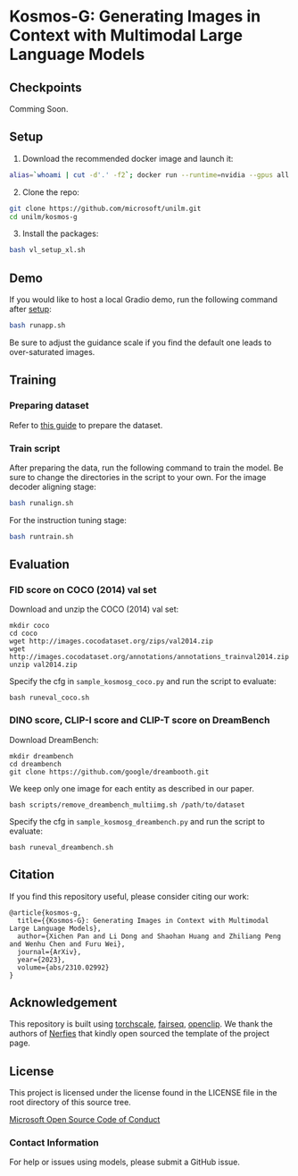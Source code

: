 # Kosmos-G: Generating Images in Context with Multimodal Large Language Models

## Checkpoints

Comming Soon.

## Setup

1. Download the recommended docker image and launch it:
```bash
alias=`whoami | cut -d'.' -f2`; docker run --runtime=nvidia --gpus all --ipc=host --ulimit memlock=-1 --ulimit stack=67108864 --name kosmosg --privileged=true -p 8600:22 -it -v /mnt:/mnt ${alias}.azurecr.io/xformers/a6000:v1 /bin/bash
```
2. Clone the repo:
```bash
git clone https://github.com/microsoft/unilm.git
cd unilm/kosmos-g
```
3. Install the packages:
```bash
bash vl_setup_xl.sh
```

## Demo

If you would like to host a local Gradio demo, run the following command after [setup](#setup):
```bash
bash runapp.sh
```
Be sure to adjust the guidance scale if you find the default one leads to over-saturated images.

## Training

### Preparing dataset

Refer to [this guide](scripts/README.md) to prepare the dataset.

### Train script
After preparing the data, run the following command to train the model. Be sure to change the directories in the script to your own.
For the image decoder aligning stage:
```bash
bash runalign.sh
```
For the instruction tuning stage:
```bash
bash runtrain.sh
```

## Evaluation

### FID score on COCO (2014) val set

Download and unzip the COCO (2014) val set:
```shell
mkdir coco
cd coco
wget http://images.cocodataset.org/zips/val2014.zip
wget http://images.cocodataset.org/annotations/annotations_trainval2014.zip
unzip val2014.zip
```
Specify the cfg in `sample_kosmosg_coco.py` and run the script to evaluate:
```shell
bash runeval_coco.sh
```

### DINO score, CLIP-I score and CLIP-T score on DreamBench
Download DreamBench:
```shell
mkdir dreambench
cd dreambench
git clone https://github.com/google/dreambooth.git
```

We keep only one image for each entity as described in our paper.
```
bash scripts/remove_dreambench_multiimg.sh /path/to/dataset
```

Specify the cfg in `sample_kosmosg_dreambench.py` and run the script to evaluate:
```shell
bash runeval_dreambench.sh
```

## Citation

If you find this repository useful, please consider citing our work:
```
@article{kosmos-g,
  title={{Kosmos-G}: Generating Images in Context with Multimodal Large Language Models},
  author={Xichen Pan and Li Dong and Shaohan Huang and Zhiliang Peng and Wenhu Chen and Furu Wei},
  journal={ArXiv},
  year={2023},
  volume={abs/2310.02992}
}
```

## Acknowledgement

This repository is built using [torchscale](https://github.com/microsoft/torchscale), [fairseq](https://github.com/facebookresearch/fairseq), [openclip](https://github.com/mlfoundations/open_clip). We thank the authors of [Nerfies](https://github.com/nerfies/nerfies.github.io) that kindly open sourced the template of the project page.

## License
This project is licensed under the license found in the LICENSE file in the root directory of this source tree.

[Microsoft Open Source Code of Conduct](https://opensource.microsoft.com/codeofconduct)

### Contact Information

For help or issues using models, please submit a GitHub issue.
